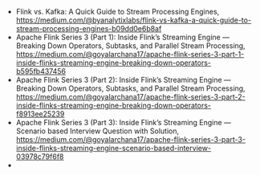 

 - Flink vs. Kafka: A Quick Guide to Stream Processing Engines, https://medium.com/@byanalytixlabs/flink-vs-kafka-a-quick-guide-to-stream-processing-engines-b09dd0e6b8af
 - Apache Flink Series 3 (Part 1): Inside Flink’s Streaming Engine — Breaking Down Operators, Subtasks, and Parallel Stream Processing, https://medium.com/@goyalarchana17/apache-flink-series-3-part-1-inside-flinks-streaming-engine-breaking-down-operators-b595fb437456
 - Apache Flink Series 3 (Part 2): Inside Flink’s Streaming Engine — Breaking Down Operators, Subtasks, and Parallel Stream Processing, https://medium.com/@goyalarchana17/apache-flink-series-3-part-2-inside-flinks-streaming-engine-breaking-down-operators-f8913ee25239
 - Apache Flink Series 3 (Part 3): Inside Flink’s Streaming Engine — Scenario based Interview Question with Solution, https://medium.com/@goyalarchana17/apache-flink-series-3-part-3-inside-flinks-streaming-engine-scenario-based-interview-03978c79f6f8
 - 
 
